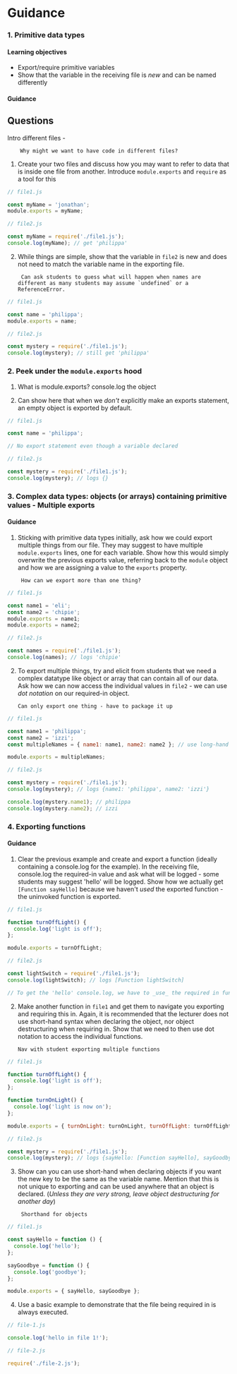 # Guidance



### 1. Primitive data types

#### Learning objectives

- Export/require primitive variables
- Show that the variable in the receiving file is _new_ and can be named differently

#### Guidance

## Questions

Intro different files - 

        Why might we want to have code in different files?

1. Create your two files and discuss how you may want to refer to data that is inside one file from another. Introduce `module.exports` and `require` as a tool for this

```js
// file1.js

const myName = 'jonathan';
module.exports = myName;

// file2.js

const myName = require('./file1.js');
console.log(myName); // get 'philippa'
```

2. While things are simple, show that the variable in `file2` is new and does not need to match the variable name in the exporting file. 

        Can ask students to guess what will happen when names are different as many students may assume `undefined` or a ReferenceError.

```js
// file1.js

const name = 'philippa';
module.exports = name;

// file2.js

const mystery = require('./file1.js');
console.log(mystery); // still get 'philippa'
```

### 2. Peek under the `module.exports` hood



1.  What is module.exports? console.log the object

2.  Can show here that when we _don't_ explicitly make an exports statement, an empty object is exported by default.

```js
// file1.js

const name = 'philippa';

// No export statement even though a variable declared

// file2.js

const mystery = require('./file1.js');
console.log(mystery); // logs {}
```

### 3. Complex data types: objects (or arrays) containing primitive values - Multiple exports



#### Guidance

1. Sticking with primitive data types initially, ask how we could export multiple things from our file. They may suggest to have multiple `module.exports` lines, one for each variable. Show how this would simply overwrite the previous exports value, referring back to the `module` object and how we are assigning a value to the `exports` property.

        How can we export more than one thing?

```js
// file1.js

const name1 = 'eli';
const name2 = 'chipie';
module.exports = name1;
module.exports = name2;

// file2.js

const names = require('./file1.js');
console.log(names); // logs 'chipie'
```

2.  To export multiple things, try and elicit from students that we need a complex datatype like object or array that can contain all of our data. Ask how we can now access the individual values in `file2` - we can use _dot notation_ on our required-in object.

        Can only export one thing - have to package it up

```js
// file1.js

const name1 = 'philippa';
const name2 = 'izzi';
const multipleNames = { name1: name1, name2: name2 }; // use long-hand syntax for clarity here

module.exports = multipleNames;

// file2.js

const mystery = require('./file1.js');
console.log(mystery); // logs {name1: 'philippa', name2: 'izzi'}

console.log(mystery.name1); // philippa
console.log(mystery.name2); // izzi
```

### 4. Exporting functions


#### Guidance

1.  Clear the previous example and create and export a function (ideally containing a console.log for the example). In the receiving file, console.log the required-in value and ask what will be logged - some students may suggest 'hello' will be logged. Show how we actually get `[Function sayHello]` because we haven't _used_ the exported function - the uninvoked function is exported.

```js
// file1.js

function turnOffLight() {
  console.log('light is off');
};

module.exports = turnOffLight;

// file2.js

const lightSwitch = require('./file1.js');
console.log(lightSwitch); // logs [Function lightSwitch]

// To get the 'hello' console.log, we have to _use_ the required in function - show this too
```

2.  Make another function in `file1` and get them to navigate you exporting and requiring this in. Again, it is recommended that the lecturer does not use short-hand syntax when declaring the object, nor object destructuring when requiring in. Show that we need to then use dot notation to access the individual functions.

        Nav with student exporting multiple functions

```js
// file1.js

function turnOffLight() {
  console.log('light is off');
};

function turnOnLight() {
  console.log('light is now on');
};

module.exports = { turnOnLight: turnOnLight, turnOffLight: turnOffLight };

// file2.js

const mystery = require('./file1.js');
console.log(mystery); // logs {sayHello: [Function sayHello], sayGoodbye: [Function sayGoodbye] }
```

3. Show can you can use short-hand when declaring objects if you want the new key to be the same as the variable name. Mention that this is not unique to exporting and can be used anywhere that an object is declared. (_Unless they are very strong, leave object destructuring for another day_)

        Shorthand for objects

```js
// file1.js

const sayHello = function () {
  console.log('hello');
};

sayGoodbye = function () {
  console.log('goodbye');
};

module.exports = { sayHello, sayGoodbye };
```

4. Use a basic example to demonstrate that the file being required in is always executed.

```js
// file-1.js

console.log('hello in file 1!');

// file-2.js

require('./file-2.js');
```
